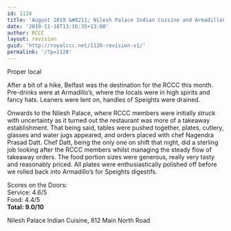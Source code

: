 ```yaml
---
id: 1128
title: 'August 2019 &#8211; Nilesh Palace Indian Cuisine and Armadillo&#8217;s'
date: '2019-11-18T13:16:35+13:00'
author: RCCC
layout: revision
guid: 'http://royalccc.net/1126-revision-v1/'
permalink: '/?p=1128'
---
```


Proper local

After a bit of a hike, Belfast was the destination for the RCCC this month. Pre-drinks were at Armadillo’s, where the locals were in high spirits and fancy hats. Leaners were lent on, handles of Speights were drained.

Onwards to the Nilesh Palace, where RCCC members were initially struck with uncertainty as it turned out the restaurant was more of a takeaway establishment. That being said, tables were pushed together, plates, cutlery, glasses and water jugs appeared, and orders placed with chef Nagendra Prasad Datt. Chef Datt, being the only one on shift that night, did a sterling job looking after the RCCC members whilst managing the steady flow of takeaway orders. The food portion sizes were generous, really very tasty and reasonably priced. All plates were enthusiastically polished off before we rolled back into Armadillo’s for Speights digestifs.

Scores on the Doors:  
Service: 4.6/5  
Food: 4.4/5  
**Total: 9.0/10**

Nilesh Palace Indian Cuisine, 812 Main North Road